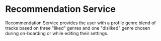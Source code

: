 Recommendation Service
===================

Recommendation Service provides the user with a profile genre blend of tracks based on three "liked" genres and one "disliked" genre chosen during on-boarding or while editing their settings.

